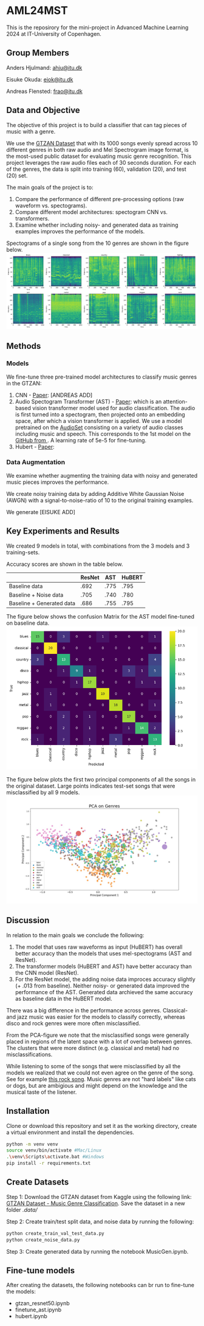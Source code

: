# AML24MST
This is the reposirory for the mini-project in Advanced Machine Learning 2024 at IT-University of Copenhagen.

## Group Members
Anders Hjulmand: ahju@itu.dk

Eisuke Okuda: eiok@itu.dk  

Andreas Flensted: frao@itu.dk

## Data and Objective
The objective of this project is to build a classifier that can tag pieces of music with a genre. 

We use the [GTZAN Dataset](https://www.kaggle.com/datasets/andradaolteanu/gtzan-dataset-music-genre-classification) that with its 1000 songs evenly spread across 10 different genres in both raw audio and Mel Spectrogram image format, is the most-used public dataset for evaluating music genre recognition. This project leverages the raw audio files each of 30 seconds duration. For each of the genres, the data is split into training (60), validation (20), and test (20) set.

The main goals of the project is to:

1. Compare the performance of different pre-processing options (raw waveform vs. spectograms). 
2. Compare different model architectures: spectogram CNN vs. transformers.
3. Examine whether including noisy- and generated data as training examples improves the performance of the models.


Spectograms of a single song from the 10 genres are shown in the figure below. 
![](figures/ast_spectograms.png)


## Methods

### Models

We fine-tune three pre-trained model architectures to classify music genres in the GTZAN:

1. CNN - [Paper](url): [ANDREAS ADD]  
2. Audio Spectogram Transformer (AST) - [Paper](https://arxiv.org/abs/2104.01778): which is an attention-based vision transformer model used for audio classification. The audio is first turned into a spectogram, then projected onto an embedding space, after which a vision transformer is applied. We use a model pretrained on the [AudioSet](https://research.google.com/audioset/) consisting on a variety of audio classes including music and speech. This corresponds to the 1st model on the [GitHub from ](https://github.com/YuanGongND/ast/tree/master?tab=readme-ov-file). A learning rate of 5e-5 for fine-tuning. 
3. Hubert - [Paper](https://arxiv.org/abs/2106.07447): 

### Data Augmentation

We examine whether augmenting the training data with noisy and generated music pieces improves the performance. 

We create noisy training data by adding Additive White Gaussian Noise (AWGN) with a signal-to-noise-ratio of $10$ to the original training examples.

We generate [EISUKE ADD]  


## Key Experiments and Results

We created 9 models in total, with combinations from the 3 models and 3 training-sets.

Accuracy scores are shown in the table below.  

|          | ResNet | AST | HuBERT |
|----------|----------|----------|----------|
| Baseline data             | .692   | .775   | .795   |
| Baseline + Noise data     | .705   | .740   | .780   |
| Baseline + Generated data | .686   | .755   | .795   |


The figure below shows the confusion Matrix for the AST model fine-tuned on baseline data.
![](figures/confusion_plot_baseline_ast.png)


The figure below plots the first two principal components of all the songs in the original dataset. Large points indicates test-set songs that were misclassified by all 9 models. 
![](figures/pca_plot_misclassified.jpg)


## Discussion

In relation to the main goals we conclude the following:

1. The model that uses raw waveforms as input (HuBERT) has overall better accuracy than the models that uses mel-spectograms (AST and ResNet).
2. The transformer models (HuBERT and AST) have better accuracy than the CNN model (ResNet).
3. For the ResNet model, the adding noise data improces accuracy slightly (+ .013 from baseline). Neither noisy- or generated data improved the performance of the AST. Generated data archieved the same accuracy as baseline data in the HuBERT model. 

There was a big difference in the performance across genres. Classical- and jazz music was easier for the models to classify correctly, whereas disco and rock genres were more often misclassified. 

From the PCA-figure we note that the misclassified songs were generally placed in regions of the latent space with a lot of overlap between genres. The clusters that were more distinct (e.g. classical and metal) had no misclassifications. 

While listening to some of the songs that were misclassified by all the models we realized that we could not even agree on the genre of the song. See for example [this rock song](https://jumpshare.com/s/VVWPKtGIc0Pn8y5wtkth). Music genres are not "hard labels" like cats or dogs, but are ambigious and might depend on the knowledge and the musical taste of the listener.


## Installation
Clone or download this repository and set it as the working directory, create a virtual environment and install the dependencies.

```bash
python -m venv venv
source venv/bin/activate #Mac/Linux
.\venv\Scripts\activate.bat #Windows
pip install -r requirements.txt 
```

## Create Datasets

Step 1: Download the GTZAN dataset from Kaggle using the following link:
[GTZAN Dataset - Music Genre Classification](https://www.kaggle.com/datasets/andradaolteanu/gtzan-dataset-music-genre-classification). Save the dataset in a new folder *.data/* 

Step 2: Create train/test split data, and noise data by running the following:
```bash
python create_train_val_test_data.py
python create_noise_data.py
```

Step 3: Create generated data by running the notebook MusicGen.ipynb.

## Fine-tune models

After creating the datasets, the following notebooks can br run to fine-tune the models:

* gtzan_resnet50.ipynb
* finetune_ast.ipynb
* hubert.ipynb





